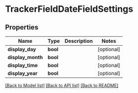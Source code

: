 # TrackerFieldDateFieldSettings

## Properties
Name | Type | Description | Notes
------------ | ------------- | ------------- | -------------
**display_day** | **bool** |  | [optional] 
**display_month** | **bool** |  | [optional] 
**display_time** | **bool** |  | [optional] 
**display_year** | **bool** |  | [optional] 

[[Back to Model list]](../README.md#documentation-for-models) [[Back to API list]](../README.md#documentation-for-api-endpoints) [[Back to README]](../README.md)

